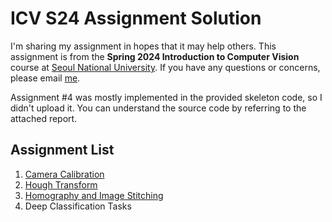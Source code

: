 # ICV S24 Assignment Solution

I'm sharing my assignment in hopes that it may help others.
This assignment is from the **Spring 2024 Introduction to Computer Vision** course at [Seoul National University](https://en.snu.ac.kr/index.html).
If you have any questions or concerns, please email [me](https://github.com/prisem123).

Assignment #4 was mostly implemented in the provided skeleton code, so I didn't upload it.
You can understand the source code by referring to the attached report.


## Assignment List
1. [Camera Calibration](HW1)
2. [Hough Transform](HW2)
3. [Homography and Image Stitching](HW3)
4. Deep Classification Tasks
